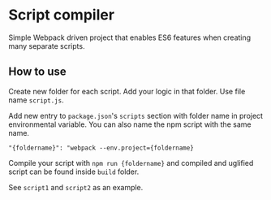 # Script compiler

Simple Webpack driven project that enables ES6 features when creating many separate scripts.

## How to use

Create new folder for each script. Add your logic in that folder. Use file name `script.js`.

Add new entry to `package.json`'s `scripts` section with folder name in project environmental variable. You can also name the npm script with the same name.

`"{foldername}": "webpack --env.project={foldername}`

Compile your script with `npm run {foldername}` and compiled and uglified script can be found inside `build` folder.

See `script1` and `script2` as an example.
